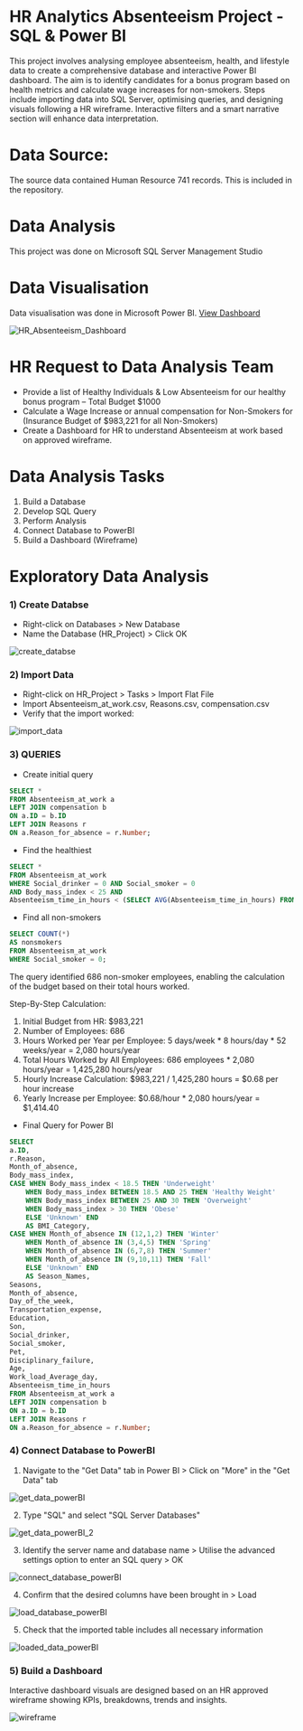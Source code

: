 # HR Analytics Absenteeism Project - SQL & Power BI
This project involves analysing employee absenteeism, health, and lifestyle data to create a comprehensive database and interactive Power BI dashboard. The aim is to identify candidates for a bonus program based on health metrics and calculate wage increases for non-smokers. Steps include importing data into SQL Server, optimising queries, and designing visuals following a HR wireframe. Interactive filters and a smart narrative section will enhance data interpretation.

# Data Source:
The source data contained Human Resource 741 records. This is included in the repository.

# Data Analysis
This project was done on Microsoft SQL Server Management Studio

# Data Visualisation
Data visualisation was done in Microsoft Power BI. [View Dashboard](https://www.novypro.com/project/hr-analytics-absenteeism-power-bi-1) 

![HR_Absenteeism_Dashboard](https://github.com/gavrilovAlikhan/SQL-PowerBI-Project_HR_Analaytics-Absenteeism/assets/123990359/185bf6f3-ebd8-4831-908f-83bf00fb1d02)

# HR Request to Data Analysis Team
- Provide a list of Healthy Individuals & Low Absenteeism for our healthy bonus program – Total Budget $1000
-	Calculate a Wage Increase or annual compensation for Non-Smokers for (Insurance Budget of $983,221 for all Non-Smokers)
-	Create a Dashboard for HR to understand Absenteeism at work based on approved wireframe.

# Data Analysis Tasks
1. Build a Database
2. Develop SQL Query
3. Perform Analysis
4. Connect Database to PowerBI
5. Build a Dashboard (Wireframe)

# Exploratory Data Analysis

### 1) Create Databse
- Right-click on Databases > New Database
- Name the Database (HR_Project) > Click OK

![create_databse](https://github.com/gavrilovAlikhan/SQL-PowerBI-Project_HR_Analaytics-Absenteeism/assets/123990359/ff29d402-3dab-4633-b878-8aaf2e0b67f8)

### 2) Import Data
- Right-click on HR_Project > Tasks > Import Flat File
- Import Absenteeism_at_work.csv, Reasons.csv, compensation.csv
- Verify that the import worked:

![import_data](https://github.com/gavrilovAlikhan/SQL-PowerBI-Project_HR_Analaytics-Absenteeism/assets/123990359/0a46f584-e7e0-4dbd-912b-b7dad5cff377)

### 3) QUERIES
- Create initial query
``` SQL
SELECT * 
FROM Absenteeism_at_work a
LEFT JOIN compensation b 
ON a.ID = b.ID
LEFT JOIN Reasons r
ON a.Reason_for_absence = r.Number;
```

- Find the healthiest
``` SQL
SELECT *
FROM Absenteeism_at_work
WHERE Social_drinker = 0 AND Social_smoker = 0
AND Body_mass_index < 25 AND 
Absenteeism_time_in_hours < (SELECT AVG(Absenteeism_time_in_hours) FROM Absenteeism_at_work) -- less than avg absence;
```

- Find all non-smokers
``` SQL
SELECT COUNT(*)
AS nonsmokers
FROM Absenteeism_at_work
WHERE Social_smoker = 0; 
```

The query identified 686 non-smoker employees, enabling the calculation of the budget based on their total hours worked.

Step-By-Step Calculation:
1. Initial Budget from HR: $983,221
2. Number of Employees: 686
3. Hours Worked per Year per Employee: 5 days/week * 8 hours/day * 52 weeks/year = 2,080 hours/year
4. Total Hours Worked by All Employees: 686 employees * 2,080 hours/year = 1,425,280 hours/year
5. Hourly Increase Calculation: $983,221 / 1,425,280 hours = $0.68 per hour increase
6. Yearly Increase per Employee: $0.68/hour * 2,080 hours/year = $1,414.40

- Final Query for Power BI
``` SQL
SELECT 
a.ID,
r.Reason,
Month_of_absence,
Body_mass_index,
CASE WHEN Body_mass_index < 18.5 THEN 'Underweight'
	WHEN Body_mass_index BETWEEN 18.5 AND 25 THEN 'Healthy Weight'
	WHEN Body_mass_index BETWEEN 25 AND 30 THEN 'Overweight'
	WHEN Body_mass_index > 30 THEN 'Obese'
	ELSE 'Unknown' END
	AS BMI_Category,
CASE WHEN Month_of_absence IN (12,1,2) THEN 'Winter'
	WHEN Month_of_absence IN (3,4,5) THEN 'Spring'
	WHEN Month_of_absence IN (6,7,8) THEN 'Summer'
	WHEN Month_of_absence IN (9,10,11) THEN 'Fall'
	ELSE 'Unknown' END 
	AS Season_Names,
Seasons,
Month_of_absence,
Day_of_the_week,
Transportation_expense,
Education,
Son,
Social_drinker,
Social_smoker,
Pet,
Disciplinary_failure,
Age,
Work_load_Average_day,
Absenteeism_time_in_hours
FROM Absenteeism_at_work a
LEFT JOIN compensation b 
ON a.ID = b.ID
LEFT JOIN Reasons r
ON a.Reason_for_absence = r.Number;
```
### 4) Connect Database to PowerBI
1. Navigate to the "Get Data" tab in Power BI > Click on "More" in the "Get Data" tab

![get_data_powerBI](https://github.com/gavrilovAlikhan/SQL-PowerBI-Project_HR_Analaytics-Absenteeism/assets/123990359/19e58f1f-611b-455f-bfe5-8b091c04f3cc)

2. Type "SQL" and select "SQL Server Databases"

![get_data_powerBI_2](https://github.com/gavrilovAlikhan/SQL-PowerBI-Project_HR_Analaytics-Absenteeism/assets/123990359/ef1fd052-7b0a-4a33-a97d-65de4d8bdf98)

3. Identify the server name and database name > Utilise the advanced settings option to enter an SQL query > OK

![connect_database_powerBI](https://github.com/gavrilovAlikhan/SQL-PowerBI-Project_HR_Analaytics-Absenteeism/assets/123990359/a7d1764e-1a6c-4c65-9a79-c1a8cc3eb358)

4. Confirm that the desired columns have been brought in > Load

![load_database_powerBI](https://github.com/gavrilovAlikhan/SQL-PowerBI-Project_HR_Analaytics-Absenteeism/assets/123990359/f1afc234-18f1-445b-be0f-c19230f6cae2)

5. Check that the imported table includes all necessary information

![loaded_data_powerBI](https://github.com/gavrilovAlikhan/SQL-PowerBI-Project_HR_Analaytics-Absenteeism/assets/123990359/73c6b0bb-238d-4eda-b027-91a9ad8e11e9)

### 5) Build a Dashboard
Interactive dashboard visuals are designed based on an HR approved wireframe showing KPIs, breakdowns, trends and insights.

![wireframe](https://github.com/gavrilovAlikhan/SQL-PowerBI-Project_HR_Analaytics-Absenteeism/assets/123990359/7dbd6371-b3e2-4dc4-a01f-18cd39902167)
